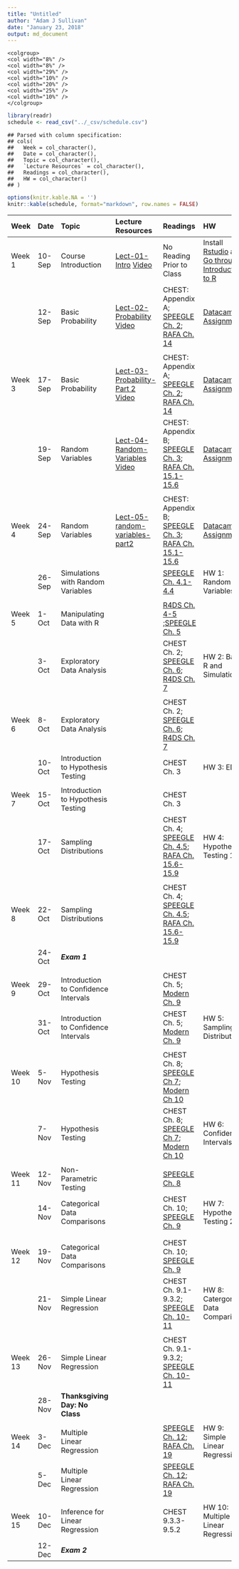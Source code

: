 ```yaml
---
title: "Untitled"
author: "Adam J Sullivan"
date: "January 23, 2018"
output: md_document
---
```


```
<colgroup>
<col width="8%" />
<col width="8%" />
<col width="29%" />
<col width="10%" />
<col width="20%" />
<col width="25%" />
<col width="10%" />
</colgroup>
```




```r
library(readr)
schedule <- read_csv("../_csv/schedule.csv")
```

```
## Parsed with column specification:
## cols(
##   Week = col_character(),
##   Date = col_character(),
##   Topic = col_character(),
##   `Lecture Resources` = col_character(),
##   Readings = col_character(),
##   HW = col_character()
## )
```

```r
options(knitr.kable.NA = '')
knitr::kable(schedule, format="markdown", row.names = FALSE)
```



|Week    |Date   |Topic                                |Lecture Resources                                                                                                     |Readings                                                                                                                                                                                                    |HW                                                                                                                                                            |
|:-------|:------|:------------------------------------|:---------------------------------------------------------------------------------------------------------------------|:-----------------------------------------------------------------------------------------------------------------------------------------------------------------------------------------------------------|:-------------------------------------------------------------------------------------------------------------------------------------------------------------|
|Week 1  |10-Sep |Course Introduction                  |[Lect-01-Intro](../Notes/lect-01-intro.html) [Video](https://vimeo.com/359114175/8b5828601d)                          |No Reading Prior to Class                                                                                                                                                                                   |Install [Rstudio](https://www.rstudio.com/products/rstudio/download3/) and [Go through Introduction to R](https://php-1511-2511.github.io/Introduction-to-R/) |
|        |12-Sep |Basic Probability                    |[Lect-02-Probability](../Notes/lect-02-probability.html) [Video](https://vimeo.com/359605430/28765378db)              |CHEST: Appendix A; [SPEEGLE Ch. 2](https://bookdown.org/speegled/foundations-of-statistics/prob.html);  [RAFA Ch. 14](https://rafalab.github.io/dsbook/probability.html)                                    |[Datacamp Assignment](../datacamp)                                                                                                                            |
|        |       |                                     |                                                                                                                      |                                                                                                                                                                                                            |                                                                                                                                                              |
|Week 3  |17-Sep |Basic Probability                    |[Lect-03-Probability-Part 2](../Notes/lect-03-probability-part2.html) [Video](https://vimeo.com/360947749/ced3773175) |CHEST: Appendix A; [SPEEGLE Ch. 2](https://bookdown.org/speegled/foundations-of-statistics/prob.html);  [RAFA Ch. 14](https://rafalab.github.io/dsbook/probability.html)                                    |[Datacamp Assignment](../datacamp)                                                                                                                            |
|        |19-Sep |Random Variables                     |[Lect-04-Random-Variables](../Notes/lect-04-random-variables.html) [Video](https://vimeo.com/361201132/918618680c)    |CHEST: Appendix B; [SPEEGLE Ch. 3](https://bookdown.org/speegled/foundations-of-statistics/random-variables.html); [RAFA Ch. 15.1-15.6](https://rafalab.github.io/dsbook/random-variables.html)             |[Datacamp Assignment](../datacamp)                                                                                                                            |
|        |       |                                     |                                                                                                                      |                                                                                                                                                                                                            |                                                                                                                                                              |
|Week 4  |24-Sep |Random Variables                     |[Lect-05-random-variables-part2](../Notes/lect-05-random-variables-part2.html)                                        |CHEST: Appendix B; [SPEEGLE Ch. 3](https://bookdown.org/speegled/foundations-of-statistics/random-variables.html); [RAFA Ch. 15.1-15.6](https://rafalab.github.io/dsbook/random-variables.html)             |[Datacamp Assignment](../datacamp)                                                                                                                            |
|        |26-Sep |Simulations with Random Variables    |                                                                                                                      |[SPEEGLE Ch.  4.1-4.4](https://bookdown.org/speegled/foundations-of-statistics/simulation-of-random-variables.html)                                                                                         |HW 1: Random Variables                                                                                                                                        |
|        |       |                                     |                                                                                                                      |                                                                                                                                                                                                            |                                                                                                                                                              |
|Week 5  |1-Oct  |Manipulating Data with R             |                                                                                                                      |[R4DS Ch. 4-5](https://r4ds.had.co.nz/workflow-basics.html) ;[SPEEGLE Ch. 5](https://bookdown.org/speegled/foundations-of-statistics/data-manipulation.html)                                                |                                                                                                                                                              |
|        |3-Oct  |Exploratory Data Analysis            |                                                                                                                      |CHEST Ch. 2; [SPEEGLE Ch. 6](https://bookdown.org/speegled/foundations-of-statistics/ggplot-and-descriptive-statistics.html); [R4DS Ch. 7](https://r4ds.had.co.nz/exploratory-data-analysis.html)           |HW 2: Basic R and Simulations                                                                                                                                 |
|        |       |                                     |                                                                                                                      |                                                                                                                                                                                                            |                                                                                                                                                              |
|Week 6  |8-Oct  |Exploratory Data Analysis            |                                                                                                                      |CHEST Ch. 2; [SPEEGLE Ch. 6](https://bookdown.org/speegled/foundations-of-statistics/ggplot-and-descriptive-statistics.html); [R4DS Ch. 7](https://r4ds.had.co.nz/exploratory-data-analysis.html)           |                                                                                                                                                              |
|        |10-Oct |Introduction to Hypothesis Testing   |                                                                                                                      |CHEST Ch. 3                                                                                                                                                                                                 |HW 3: EDA                                                                                                                                                     |
|        |       |                                     |                                                                                                                      |                                                                                                                                                                                                            |                                                                                                                                                              |
|Week 7  |15-Oct |Introduction to Hypothesis Testing   |                                                                                                                      |CHEST Ch. 3                                                                                                                                                                                                 |                                                                                                                                                              |
|        |17-Oct |Sampling Distributions               |                                                                                                                      |CHEST Ch. 4;  [SPEEGLE Ch.  4.5](https://bookdown.org/speegled/foundations-of-statistics/simulation-of-random-variables.html); [RAFA Ch. 15.6-15.9](https://rafalab.github.io/dsbook/random-variables.html) |HW 4: Hypothesis Testing 1                                                                                                                                    |
|        |       |                                     |                                                                                                                      |                                                                                                                                                                                                            |                                                                                                                                                              |
|Week 8  |22-Oct |Sampling Distributions               |                                                                                                                      |CHEST Ch. 4;  [SPEEGLE Ch.  4.5](https://bookdown.org/speegled/foundations-of-statistics/simulation-of-random-variables.html); [RAFA Ch. 15.6-15.9](https://rafalab.github.io/dsbook/random-variables.html) |                                                                                                                                                              |
|        |24-Oct |***Exam 1***                         |                                                                                                                      |                                                                                                                                                                                                            |                                                                                                                                                              |
|        |       |                                     |                                                                                                                      |                                                                                                                                                                                                            |                                                                                                                                                              |
|Week 9  |29-Oct |Introduction to Confidence Intervals |                                                                                                                      |CHEST Ch. 5; [Modern Ch. 9](https://moderndive.com/9-confidence-intervals.html)                                                                                                                             |                                                                                                                                                              |
|        |31-Oct |Introduction to Confidence Intervals |                                                                                                                      |CHEST Ch. 5; [Modern Ch. 9](https://moderndive.com/9-confidence-intervals.html)                                                                                                                             |HW 5: Sampling Distributions                                                                                                                                  |
|        |       |                                     |                                                                                                                      |                                                                                                                                                                                                            |                                                                                                                                                              |
|Week 10 |5-Nov  |Hypothesis Testing                   |                                                                                                                      |CHEST Ch. 8; [SPEEGLE Ch 7](https://bookdown.org/speegled/foundations-of-statistics/HTCI.html); [Modern Ch 10](https://moderndive.com/10-hypothesis-testing.html)                                           |                                                                                                                                                              |
|        |7-Nov  |Hypothesis Testing                   |                                                                                                                      |CHEST Ch. 8; [SPEEGLE Ch 7](https://bookdown.org/speegled/foundations-of-statistics/HTCI.html); [Modern Ch 10](https://moderndive.com/10-hypothesis-testing.html)                                           |HW 6: Confidence Intervals                                                                                                                                    |
|        |       |                                     |                                                                                                                      |                                                                                                                                                                                                            |                                                                                                                                                              |
|Week 11 |12-Nov |Non-Parametric Testing               |                                                                                                                      |[SPEEGLE Ch. 8](https://bookdown.org/speegled/foundations-of-statistics/RBT.html)                                                                                                                           |                                                                                                                                                              |
|        |14-Nov |Categorical Data Comparisons         |                                                                                                                      |CHEST Ch. 10; [SPEEGLE Ch. 9](https://bookdown.org/speegled/foundations-of-statistics/tabular-data.html)                                                                                                    |HW 7: Hypothesis Testing 2                                                                                                                                    |
|        |       |                                     |                                                                                                                      |                                                                                                                                                                                                            |                                                                                                                                                              |
|        |       |                                     |                                                                                                                      |                                                                                                                                                                                                            |                                                                                                                                                              |
|Week 12 |19-Nov |Categorical Data Comparisons         |                                                                                                                      |CHEST Ch. 10; [SPEEGLE Ch. 9](https://bookdown.org/speegled/foundations-of-statistics/tabular-data.html)                                                                                                    |                                                                                                                                                              |
|        |21-Nov |Simple Linear Regression             |                                                                                                                      |CHEST Ch. 9.1-9.3.2; [SPEEGLE Ch. 10-11](https://bookdown.org/speegled/foundations-of-statistics/SimpleReg.html)                                                                                            |HW 8: Catergorical Data Comparisons                                                                                                                           |
|        |       |                                     |                                                                                                                      |                                                                                                                                                                                                            |                                                                                                                                                              |
|Week 13 |26-Nov |Simple Linear Regression             |                                                                                                                      |CHEST Ch. 9.1-9.3.2; [SPEEGLE Ch. 10-11](https://bookdown.org/speegled/foundations-of-statistics/SimpleReg.html)                                                                                            |                                                                                                                                                              |
|        |28-Nov |**Thanksgiving Day: No Class**       |                                                                                                                      |                                                                                                                                                                                                            |                                                                                                                                                              |
|        |       |                                     |                                                                                                                      |                                                                                                                                                                                                            |                                                                                                                                                              |
|Week 14 |3-Dec  |Multiple Linear Regression           |                                                                                                                      |[SPEEGLE Ch. 12](https://bookdown.org/speegled/foundations-of-statistics/multiple-regression.html); [RAFA Ch. 19](https://rafalab.github.io/dsbook/linear-models.html)                                      |HW 9: Simple Linear Regression                                                                                                                                |
|        |5-Dec  |Multiple Linear Regression           |                                                                                                                      |[SPEEGLE Ch. 12](https://bookdown.org/speegled/foundations-of-statistics/multiple-regression.html); [RAFA Ch. 19](https://rafalab.github.io/dsbook/linear-models.html)                                      |                                                                                                                                                              |
|        |       |                                     |                                                                                                                      |                                                                                                                                                                                                            |                                                                                                                                                              |
|Week 15 |10-Dec |Inference for Linear Regression      |                                                                                                                      |CHEST 9.3.3-9.5.2                                                                                                                                                                                           |HW 10: Multiple Linear Regression                                                                                                                             |
|        |12-Dec |***Exam 2***                         |                                                                                                                      |                                                                                                                                                                                                            |                                                                                                                                                              |

